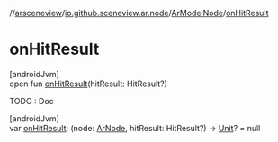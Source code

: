 //[arsceneview](../../../index.md)/[io.github.sceneview.ar.node](../index.md)/[ArModelNode](index.md)/[onHitResult](on-hit-result.md)

# onHitResult

[androidJvm]\
open fun [onHitResult](on-hit-result.md)(hitResult: HitResult?)

TODO : Doc

[androidJvm]\
var [onHitResult](on-hit-result.md): (node: [ArNode](../-ar-node/index.md), hitResult: HitResult?) -&gt; [Unit](https://kotlinlang.org/api/latest/jvm/stdlib/kotlin/-unit/index.html)? = null
